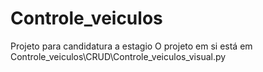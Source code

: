 # Controle_veiculos
 Projeto para candidatura a estagio
O projeto em si está em Controle_veiculos\CRUD\Controle_veiculos_visual.py
